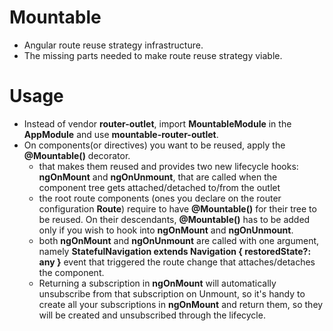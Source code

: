 # Mountable

- Angular route reuse strategy infrastructure.
- The missing parts needed to make route reuse strategy viable.

# Usage

- Instead of vendor **router-outlet**, import **MountableModule** in the **AppModule** and use **mountable-router-outlet**.
- On components(or directives) you want to be reused, apply the **@Mountable()** decorator.
  - that makes them reused and provides two new lifecycle hooks: **ngOnMount** and **ngOnUnmount**, that are called when the component tree gets attached/detached to/from the outlet
  - the root route components (ones you declare on the router configuration **Route**) require to have **@Mountable()** for their tree to be reused. On their descendants, **@Mountable()** has to be added only if you wish to hook into **ngOnMount** and **ngOnUnmount**.
  - both **ngOnMount** and **ngOnUnmount** are called with one argument, namely **StatefulNavigation extends Navigation { restoredState?: any }** event that triggered the route change that attaches/detaches the component.
  - Returning a subscription in **ngOnMount** will automatically unsubscribe from that subscription on Unmount, so it's handy to create all your subscriptions in **ngOnMount** and return them, so they will be created and unsubscribed through the lifecycle.
 
